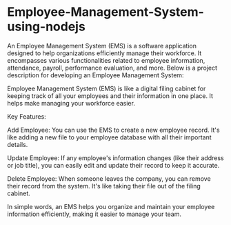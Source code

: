 # Employee-Management-System-using-nodejs



An Employee Management System (EMS) is a software application designed to help organizations efficiently manage their workforce. It encompasses various functionalities related to employee information, attendance, payroll, performance evaluation, and more. Below is a project description for developing an Employee Management System:




Employee Management System (EMS) is like a digital filing cabinet for keeping track of all your employees and their information in one place. It helps make managing your workforce easier.



Key Features:

Add Employee: 
You can use the EMS to create a new employee record. It's like adding a new file to your employee database with all their important details.

Update Employee:
If any employee's information changes (like their address or job title), you can easily edit and update their record to keep it accurate.

Delete Employee:
When someone leaves the company, you can remove their record from the system. It's like taking their file out of the filing cabinet.



In simple words, an EMS helps you organize and maintain your employee information efficiently, making it easier to manage your team.






